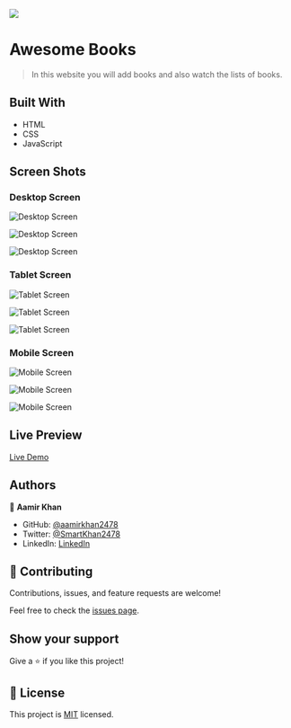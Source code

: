 ![](https://img.shields.io/badge/Microverse-blueviolet)

# Awesome Books

> In this website you will add books and also watch the lists of books.

## Built With

- HTML
- CSS
- JavaScript

## Screen Shots
### Desktop Screen
![Desktop Screen](./assets/images/screen-shots/desktop-1.png)

![Desktop Screen](./assets/images/screen-shots/desktop-2.png)

![Desktop Screen](./assets/images/screen-shots/desktop3.png)

### Tablet Screen
![Tablet Screen](./assets/images/screen-shots/tablet-1.png)

![Tablet Screen](./assets/images/screen-shots/tablet-2.png)

![Tablet Screen](./assets/images/screen-shots/tablet-3.png)

### Mobile Screen
![Mobile Screen](./assets/images/screen-shots/mobile-1.png)

![Mobile Screen](./assets/images/screen-shots/mobile-2.png)

![Mobile Screen](./assets/images/screen-shots/mobile-3.png)

## Live Preview
[Live Demo](https://aamirkhan2478.github.io/awesome-books/)

## Authors

👤 **Aamir Khan**

- GitHub: [@aamirkhan2478](https://github.com/aamirkhan2478)
- Twitter: [@SmartKhan2478](https://twitter.com/SmartKhan2478)
- LinkedIn: [LinkedIn](https://www.linkedin.com/in/aamir-khan-302a44237/)


## 🤝 Contributing

Contributions, issues, and feature requests are welcome!

Feel free to check the [issues page](https://github.com/aamirkhan2478/awesome_book_js/issues).

## Show your support

Give a ⭐️ if you like this project!


## 📝 License

This project is [MIT](./LICENSE) licensed.

